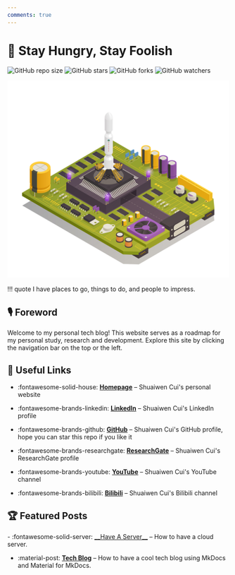 ```yaml
---
comments: true
---
```


# 🔭 Stay Hungry, Stay Foolish
![GitHub repo size](https://img.shields.io/github/repo-size/Shuaiwen-Cui/Infinity)
![GitHub stars](https://img.shields.io/github/stars/Shuaiwen-Cui/Infinity?style=social)
![GitHub forks](https://img.shields.io/github/forks/Shuaiwen-Cui/Infinity?style=social)
![GitHub watchers](https://img.shields.io/github/watchers/Shuaiwen-Cui/Infinity?style=social)

![Cover](./static/images/Cover.jpg)

!!! quote
    I have places to go, things to do, and people to impress.

## 🎙️ Foreword
Welcome to my personal tech blog! This website serves as a roadmap for my personal study, research and development. Explore this site by clicking the navigation bar on the top or the left.

## 🔗 Useful Links

<!-- to search icons, go to https://squidfunk.github.io/mkdocs-material/reference/icons-emojis/ -->

<div class="grid cards" markdown>

- :fontawesome-solid-house: <a href="http://www.cuishuaiwen.com" target="_blank">__Homepage__</a> – Shuaiwen Cui's personal website

- :fontawesome-brands-linkedin: <a href="https://www.linkedin.com/in/shaun-shuaiwen-cui/" target="_blank">__LinkedIn__</a> – Shuaiwen Cui's LinkedIn profile

- :fontawesome-brands-github: <a href="https://github.com/Shuaiwen-Cui" target="_blank">__GitHub__</a> – Shuaiwen Cui's GitHub profile, hope you can star this repo if you like it
  
- :fontawesome-brands-researchgate: <a href="https://www.researchgate.net/profile/Shuaiwen-Cui" target="_blank">__ResearchGate__</a> – Shuaiwen Cui's ResearchGate profile

- :fontawesome-brands-youtube: <a href="https://www.youtube.com/channel/UCGNpQ1avIeJVN2tQ2U0zHog" target="_blank">__YouTube__</a> – Shuaiwen Cui's YouTube channel

- :fontawesome-brands-bilibili: <a href="https://space.bilibili.com/422612631" target="_blank">__Bilibili__</a> – Shuaiwen Cui's Bilibili channel

</div>

## 🏆 Featured Posts

<div class="grid cards" markdown>
- :fontawesome-solid-server: <a href="http://www.cuishuaiwen.com:8000/CLOUD/HANDS-ON/001-HAVE-A-SERVER/have-a-server/" target="_blank">__Have A Server__</a> – How to have a cloud server.

- :material-post: <a href="http://www.cuishuaiwen.com:8000/PROJECT/TECH-BLOG/mkdocs_and_material/" target="_blank">__Tech Blog__</a> – How to have a cool tech blog using MkDocs and Material for MkDocs.
</div>

